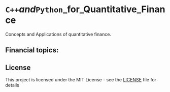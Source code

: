 # ``C++``_and_``Python``_for_Quantitative_Finance

Concepts and Applications of quantitative finance.

## Financial topics:

## License
This project is licensed under the MIT License - see the [LICENSE](LICENSE) file for details
